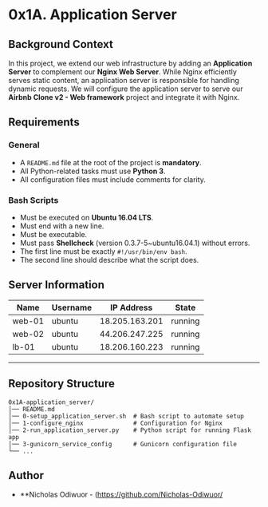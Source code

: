 # 0x1A. Application Server

## Background Context
In this project, we extend our web infrastructure by adding an **Application Server** to complement our **Nginx Web Server**. While Nginx efficiently serves static content, an application server is responsible for handling dynamic requests. We will configure the application server to serve our **Airbnb Clone v2 - Web framework** project and integrate it with Nginx.

## Requirements
### General
- A `README.md` file at the root of the project is **mandatory**.
- All Python-related tasks must use **Python 3**.
- All configuration files must include comments for clarity.

### Bash Scripts
- Must be executed on **Ubuntu 16.04 LTS**.
- Must end with a new line.
- Must be executable.
- Must pass **Shellcheck** (version 0.3.7-5~ubuntu16.04.1) without errors.
- The first line must be exactly `#!/usr/bin/env bash`.
- The second line should describe what the script does.

## Server Information
| Name        | Username | IP Address        | State    |
|------------|----------|------------------|---------|
| web-01     | ubuntu   | 18.205.163.201   | running |
| web-02     | ubuntu   | 44.206.247.225   | running |
| lb-01      | ubuntu   | 18.206.160.223   | running |

---


## Repository Structure
```
0x1A-application_server/
│── README.md
│── 0-setup_application_server.sh  # Bash script to automate setup
│── 1-configure_nginx              # Configuration for Nginx
│── 2-run_application_server.py    # Python script for running Flask app
│── 3-gunicorn_service_config      # Gunicorn configuration file
└── ...
```

## Author
- **Nicholas Odiwuor - (https://github.com/Nicholas-Odiwuor/

